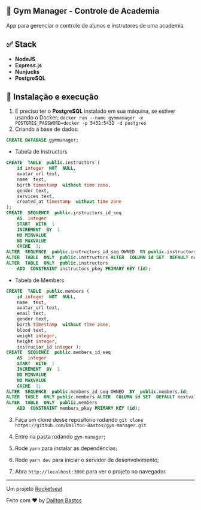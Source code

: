 ## :muscle: Gym Manager - Controle de Academia

App para gerenciar o controle de alunos e instrutores de uma academia

## :white_check_mark: Stack

- **NodeJS**
- **Express.js**
- **Nunjucks**
- **PostgreSQL**

## 🚀 Instalação e execução

1. É preciso ter o **PostgreSQL** instalado em sua máquina, se estiver usando o Docker;
   `docker run --name gymmanager -e POSTGRES_PASSWORD=docker -p 5432:5432 -d postgres`
2. Criando a base de dados:

```sql
CREATE DATABASE gymmanager;
```

- Tabela de Instructors

```sql
CREATE  TABLE  public.instructors (
	id integer  NOT  NULL,
	avatar_url text,
	name  text,
	birth timestamp  without time zone,
	gender text,
	services text,
	created_at timestamp  without time zone
);
CREATE  SEQUENCE  public.instructors_id_seq
	AS  integer
	START  WITH  1
	INCREMENT  BY  1
	NO MINVALUE
	NO MAXVALUE
	CACHE  1;
ALTER  SEQUENCE  public.instructors_id_seq OWNED  BY public.instructors.id;
ALTER  TABLE  ONLY  public.instructors ALTER  COLUMN id SET  DEFAULT nextval('public.instructors_id_seq'::regclass);
ALTER  TABLE  ONLY  public.instructors
	ADD  CONSTRAINT instructors_pkey PRIMARY KEY (id);

```

- Tabela de Members

```sql
CREATE  TABLE  public.members (
	id integer  NOT  NULL,
	name  text,
	avatar_url text,
	email text,
	gender text,
	birth timestamp  without time zone,
	blood text,
	weight integer,
	height integer,
	instructor_id integer );
CREATE  SEQUENCE  public.members_id_seq
	AS  integer
	START  WITH  1
	INCREMENT  BY  1
	NO MINVALUE
	NO MAXVALUE
	CACHE  1;
ALTER  SEQUENCE  public.members_id_seq OWNED  BY  public.members.id;
ALTER  TABLE  ONLY public.members ALTER  COLUMN id SET  DEFAULT nextval('public.members_id_seq'::regclass);
ALTER  TABLE  ONLY  public.members
	ADD  CONSTRAINT members_pkey PRIMARY KEY (id);
```

3. Faça um clone desse repositório rodando
   `git clone https://github.com/Dailton-Bastos/gym-manager.git`

4. Entre na pasta rodando `gym-manager`;

5. Rode `yarn` para instalar as dependências;

6. Rode `yarn dev` para iniciar o servidor de desenvolvimento;

7. Abra `http://localhost:3000` para ver o projeto no navegador.

---

Um projeto [Rocketseat](<[https://github.com/Rocketseat/bootcamp-launchbase-05](https://github.com/Rocketseat/bootcamp-launchbase-05)>)

Feito com ♥️ by [Dailton Bastos](https://github.com/Dailton-Bastos)
